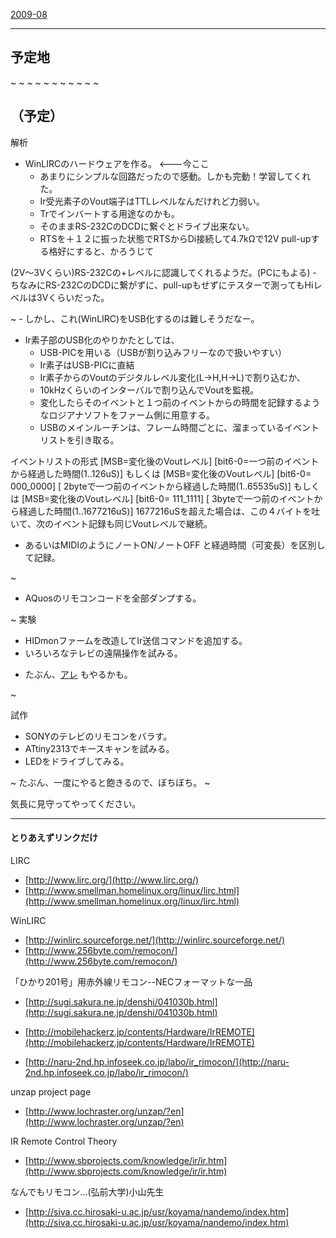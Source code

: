 ﻿[2009-08](2009-08.md) 

- - - -
## 予定地
~
~
~
~
~
~
~
~
~
~
~
## （予定）

解析
- WinLIRCのハードウェアを作る。 <---今ここ
    - あまりにシンプルな回路だったので感動。しかも完動！学習してくれた。
    - Ir受光素子のVout端子はTTLレベルなんだけれど力弱い。
    - Trでインバートする用途なのかも。
    - そのままRS-232CのDCDに繋ぐとドライブ出来ない。
    - RTSを＋１２に振った状態でRTSからDi接続して4.7kΩで12V pull-upする格好にすると、かろうじて

<!-- dummy comment line for breaking list -->
(2V〜3Vくらい)RS-232Cの+レベルに認識してくれるようだ。(PCにもよる)
    - ちなみにRS-232CのDCDに繋がずに、pull-upもせずにテスターで測ってもHiレベルは3Vくらいだった。

<!-- dummy comment line for breaking list -->

~
    - しかし、これ(WinLIRC)をUSB化するのは難しそうだなー。
- Ir素子部のUSB化のやりかたとしては、
    - USB-PICを用いる（USBが割り込みフリーなので扱いやすい）
    - Ir素子はUSB-PICに直結
    - Ir素子からのVoutのデジタルレベル変化(L->H,H->L)で割り込むか、
    - 10kHzくらいのインターバルで割り込んでVoutを監視。
    - 変化したらそのイベントと１つ前のイベントからの時間を記録するようなロジアナソフトをファーム側に用意する。
    - USBのメインルーチンは、フレーム時間ごとに、溜まっているイベントリストを引き取る。

<!-- dummy comment line for breaking list -->

イベントリストの形式
	[MSB=変化後のVoutレベル] [bit6-0=一つ前のイベントから経過した時間(1..126uS)]
もしくは
	[MSB=変化後のVoutレベル] [bit6-0= 000_0000]
	[ 2byteで一つ前のイベントから経過した時間(1..65535uS)]
もしくは
	[MSB=変化後のVoutレベル] [bit6-0= 111_1111]
	[ 3byteで一つ前のイベントから経過した時間(1..1677216uS)]
1677216uSを超えた場合は、この４バイトを吐いて、次のイベント記録も同じVoutレベルで継続。

- あるいはMIDIのようにノートON/ノートOFF と経過時間（可変長）を区別して記録。

<!-- dummy comment line for breaking list -->



~


- AQuosのリモコンコードを全部ダンプする。

<!-- dummy comment line for breaking list -->

~
実験
- HIDmonファームを改造してIr送信コマンドを追加する。
- いろいろなテレビの遠隔操作を試みる。

<!-- dummy comment line for breaking list -->

- たぶん、[アレ](http://psp.dip.jp/web/cgi-bin/note/index.cgi?TV%2dB%2dGone) もやるかも。

<!-- dummy comment line for breaking list -->


~

試作
- SONYのテレビのリモコンをバラす。
- ATtiny2313でキースキャンを試みる。
- LEDをドライブしてみる。

<!-- dummy comment line for breaking list -->


~
たぶん、一度にやると飽きるので、ぼちぼち。
~

気長に見守ってやってください。




- - - -

#### とりあえずリンクだけ

LIRC
- [http://www.lirc.org/](http://www.lirc.org/) 
- [http://www.smellman.homelinux.org/linux/lirc.html](http://www.smellman.homelinux.org/linux/lirc.html) 

<!-- dummy comment line for breaking list -->

WinLIRC
- [http://winlirc.sourceforge.net/](http://winlirc.sourceforge.net/) 
- [http://www.256byte.com/remocon/](http://www.256byte.com/remocon/) 

<!-- dummy comment line for breaking list -->


「ひかり201号」用赤外線リモコン--NECフォーマットな一品
- [http://sugi.sakura.ne.jp/denshi/041030b.html](http://sugi.sakura.ne.jp/denshi/041030b.html) 

<!-- dummy comment line for breaking list -->


- [http://mobilehackerz.jp/contents/Hardware/IrREMOTE](http://mobilehackerz.jp/contents/Hardware/IrREMOTE) 

<!-- dummy comment line for breaking list -->

- [http://naru-2nd.hp.infoseek.co.jp/labo/ir_rimocon/](http://naru-2nd.hp.infoseek.co.jp/labo/ir_rimocon/) 

<!-- dummy comment line for breaking list -->


unzap project page
- [http://www.lochraster.org/unzap/?en](http://www.lochraster.org/unzap/?en) 

<!-- dummy comment line for breaking list -->

IR Remote Control Theory 
- [http://www.sbprojects.com/knowledge/ir/ir.htm](http://www.sbprojects.com/knowledge/ir/ir.htm) 

<!-- dummy comment line for breaking list -->

なんでもリモコン...(弘前大学)小山先生
- [http://siva.cc.hirosaki-u.ac.jp/usr/koyama/nandemo/index.htm](http://siva.cc.hirosaki-u.ac.jp/usr/koyama/nandemo/index.htm) 

